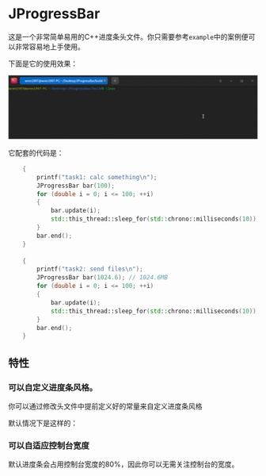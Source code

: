 # JProgressBar

这是一个非常简单易用的C++进度条头文件。你只需要参考`example`中的案例便可以非常容易地上手使用。

下面是它的使用效果：

![example](assets/example.gif)

它配套的代码是：

```cpp
    {
        printf("task1: calc something\n");
        JProgressBar bar(100);
        for (double i = 0; i <= 100; ++i)
        {
            bar.update(i);
            std::this_thread::sleep_for(std::chrono::milliseconds(10));
        }
        bar.end();
    }

    {
        printf("task2: send files\n");
        JProgressBar bar(1024.6); // 1024.6MB
        for (double i = 0; i <= 100; ++i)
        {
            bar.update(i);
            std::this_thread::sleep_for(std::chrono::milliseconds(10));
        }
        bar.end();
    }
```

## 特性

### 可以自定义进度条风格。

你可以通过修改头文件中提前定义好的常量来自定义进度条风格

默认情况下是这样的：

### 可以自适应控制台宽度

默认进度条会占用控制台宽度的80%，因此你可以无需关注控制台的宽度。
